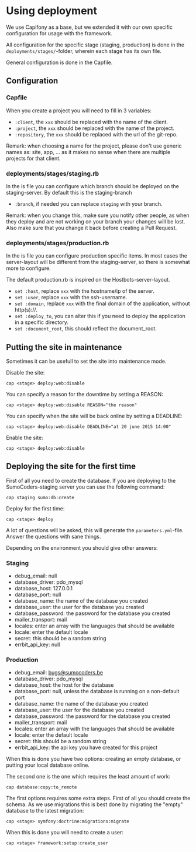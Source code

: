 # Using deployment

We use Capifony as a base, but we extended it with our own specific
configuration for usage with the framework.

All configuration for the specific stage (staging, production) is done in the
`deployments/stages/`-folder, wherein each stage has its own file.

General configuration is done in the Capfile.

## Configuration

### Capfile

When you create a project you will need to fill in 3 variables:

* `:client`, the `xxx` should be replaced with the name of the client.
* `:project`, the `xxx` should be replaced with the name of the project.
* `:repository`, the `xxx` should be replaced with the url of the git-repo.

Remark: when choosing a name for the project, please don't use generic names
as: site, app, ... as it makes no sense when there are multiple projects for
that client.

### deployments/stages/staging.rb

In the is file you can configure which branch should be deployed on the
staging-server. By default this is the staging-branch

* `:branch`, if needed you can replace `staging` with your branch.

Remark: when you change this, make sure you notify other people, as when they
deploy and are not working on your branch your changes will be lost. Also make
sure that you change it back before creating a Pull Request.

### deployments/stages/production.rb

In the is file you can configure production specific items. In most cases the
server-layout will be different from the staging-server, so there is somewhat
more to configure.

The default production.rb is inspired on the Hostbots-server-layout.

* `set :host`, replace `xxx` with the hostname/ip of the server.
* `set :user`, replace `xxx` with the ssh-username.
* `set :domain`, replace `xxx` with the final domain of the application,
    without http(s)://.
* `set :deploy_to`, you can alter this if you need to deploy the application in
    a specific directory.
* `set :document_root`, this should reflect the document_root.

## Putting the site in maintenance

Sometimes it can be usefull to set the site into maintenance mode.

Disable the site:

    cap <stage> deploy:web:disable

You can specify a reason for the downtime by setting a REASON:

    cap <stage> deploy:web:disable REASON="the reason"

You can specify when the site will be back online by setting a DEADLINE:

    cap <stage> deploy:web:disable DEADLINE="at 20 june 2015 14:00"

Enable the site:

    cap <stage> deploy:web:disable

## Deploying the site for the first time

First of all you need to create the database. If you are deploying to the
SumoCoders-staging server you can use the following command:

    cap staging sumo:db:create

Deploy for the first time:

    cap <stage> deploy

A lot of questions will be asked, this will generate the `parameters.yml`-file.
Answer the questions with sane things.

Depending on the environment you should give other answers:

### Staging

* debug_email:  null
* database_driver: pdo_mysql
* database_host: 127.0.0.1
* database_port: null
* database_name: the name of the database you created
* database_user: the user for the database you created
* database_password: the password for the database you created
* mailer_transport: mail
* locales: enter an array with the languages that should be available
* locale: enter the default locale
* secret: this should be a random string
* errbit_api_key: null

### Production

* debug_email:  bugs@sumocoders.be
* database_driver: pdo_mysql
* database_host: the host for the database
* database_port: null, unless the database is running on a non-default port
* database_name: the name of the database you created
* database_user: the user for the database you created
* database_password: the password for the database you created
* mailer_transport: mail
* locales: enter an array with the languages that should be available
* locale: enter the default locale
* secret: this should be a random string
* errbit_api_key: the api key you have created for this project

When this is done you have two options: creating an empty database, or putting
your local database online.

The second one is the one which requires the least amount of work:

    cap database:copy:to_remote

The first options requires some extra steps. First of all you should create the
schema. As we use migrations this is best done by migrating the "empty"
database to the latest migration:

    cap <stage> symfony:doctrine:migrations:migrate

When this is done you will need to create a user:

    cap <stage> framework:setup:create_user
